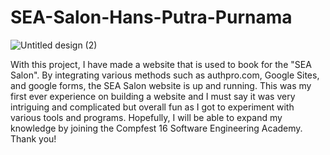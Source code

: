 # SEA-Salon-Hans-Putra-Purnama

![Untitled design (2)](https://github.com/Hanssuii/SEA-Salon-/assets/155079109/ab2e65d1-b0eb-4b03-bbf7-75c576968041)

With this project, I have made a website that is used to book for the "SEA Salon". By integrating various methods such as authpro.com, Google Sites, and google forms, the SEA Salon website is up and running. This was my first ever experience on building a website and I must say it was very intriguing and complicated but overall fun as I got to experiment with various tools and programs. Hopefully, I will be able to expand my knowledge by joining the Compfest 16 Software Engineering Academy. Thank you!
